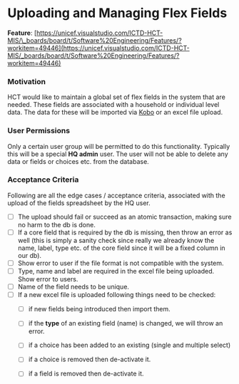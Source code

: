 # Uploading and Managing Flex Fields

**Feature**: [https://unicef.visualstudio.com/ICTD-HCT-MIS/\_boards/board/t/Software%20Engineering/Features/?workitem=49446](https://unicef.visualstudio.com/ICTD-HCT-MIS/_boards/board/t/Software%20Engineering/Features/?workitem=49446)

### Motivation

HCT would like to maintain a global set of flex fields in the system that are needed. These fields are associated with a household or individual level data. The data for these will be imported via [Kobo](../external-integrations/kobo.md) or an excel file upload.

### User Permissions

Only a certain user group will be permitted to do this functionality. Typically this will be a special **HQ admin** user. The user will not be able to delete any data or fields or choices etc. from the database.

### Acceptance Criteria

Following are all the edge cases / acceptance criteria, associated with the upload of the fields spreadsheet by the HQ user.

* [ ] The upload should fail or succeed as an atomic transaction, making sure no harm to the db is done.
* [ ] If a core field that is required by the db is missing, then throw an error as well \(this is simply a sanity check since really we already know the name, label, type etc. of the core field since it will be a fixed column in our db\).
* [ ] Show error to user if the file format is not compatible with the system.
* [ ] Type, name and label are required in the excel file being uploaded. Show error to users.
* [ ] Name of the field needs to be unique.
* [ ] If a new excel file is uploaded following things need to be checked:
  * [ ] if new fields being introduced then import them.
  * [ ] if the **type** of an existing field \(name\) is changed, we will throw an error.
  * [ ] if a choice has been added to an existing \(single and multiple select\)
  * [ ] if a choice is removed then de-activate it.
  * [ ] if a field is removed then de-activate it.



